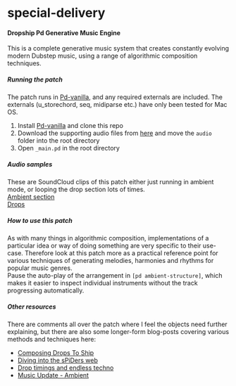 special-delivery
================

#### Dropship Pd Generative Music Engine
This is a complete generative music system that creates constantly evolving modern Dubstep music, using a range of algorithmic composition techniques.
##### Running the patch
The patch runs in [Pd-vanilla](http://puredata.info/downloads/pure-data), and any required externals are included. The externals (u_storechord, seq, midiparse etc.) have only been tested for Mac OS.  
1. Install [Pd-vanilla](http://puredata.info/downloads/pure-data) and clone this repo
2. Download the supporting audio files
from [here](https://www.dropbox.com/s/wx8oejh02npwjer/audio.zip?dl=0) and move the ```audio``` folder into the root directory
3.  Open ```_main.pd``` in the root directory

##### Audio samples
These are SoundCloud clips of this patch either just running in ambient mode, or looping the drop section lots of times.  
[Ambient section](https://soundcloud.com/mohosounds/dropship-ambient-sample-3)  
[Drops](https://soundcloud.com/mohosounds/dropship-drops)
##### How to use this patch
As with many things in algorithmic composition, implementations of a particular idea or way of doing something are very specific to their use-case. Therefore look at this patch more as a practical reference point for various techniques of generating melodies, harmonies and rhythms for popular music genres.  
Pause the auto-play of the arrangement in ```[pd ambient-structure]```, which makes it easier to inspect individual instruments without the track progressing automatically.
##### Other resources
There are comments all over the patch where I feel the objects need further explaining, but there are also some longer-form blog-posts covering various methods and techniques here:
- [Composing Drops To Ship](http://dropship.github.io/update/2014/05/05/composing-drops-to-ship.html)
- [Diving into the sPiDers web](http://dropship.github.io/update/2014/05/12/diving-into-the-spiders-web.html)
- [Drop timings and endless techno](http://dropship.github.io/update/2014/05/21/drop-timings-and-endless-techno.html)
- [Music Update - Ambient](http://dropship.github.io/update/2014/07/20/music-update.html)